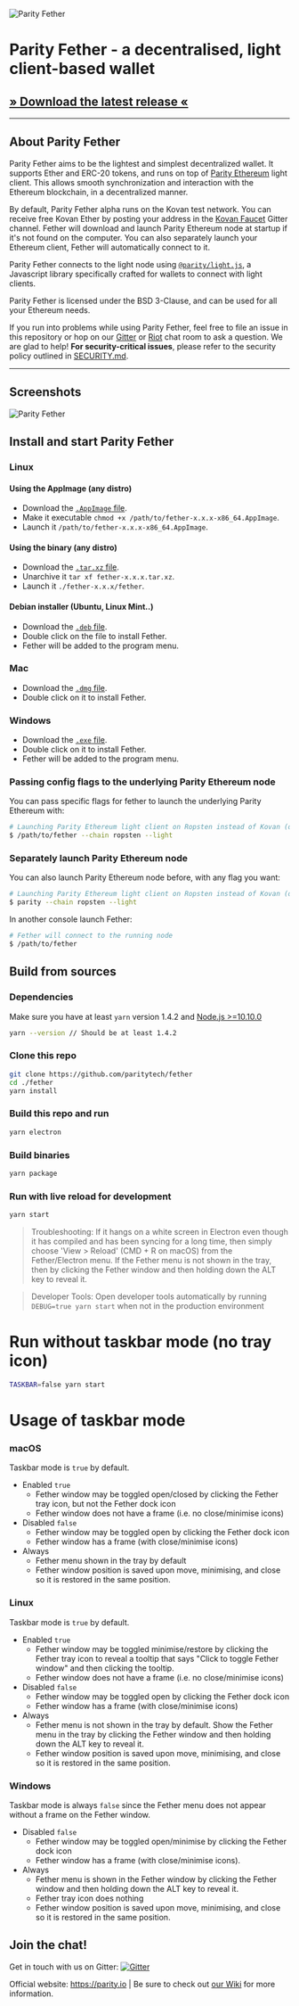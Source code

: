 ![Parity Fether](https://wiki.parity.io/images/logo-parity-fether.jpg)

# Parity Fether - a decentralised, light client-based wallet

## [» Download the latest release «](https://github.com/paritytech/fether/releases)


---

## About Parity Fether

Parity Fether aims to be the lightest and simplest decentralized wallet. It supports Ether and ERC-20 tokens, and runs on top of [Parity Ethereum](https://github.com/paritytech/parity-ethereum) light client. This allows smooth synchronization and interaction with the Ethereum blockchain, in a decentralized manner.

By default, Parity Fether alpha runs on the Kovan test network. You can receive free Kovan Ether by posting your address in the [Kovan Faucet](https://gitter.im/kovan-testnet/faucet) Gitter channel. Fether will download and launch Parity Ethereum node at startup if it's not found on the computer. You can also separately launch your Ethereum client, Fether will automatically connect to it.

Parity Fether connects to the light node using [`@parity/light.js`](https://github.com/paritytech/js-libs/tree/master/packages/light.js), a Javascript library specifically crafted for wallets to connect with light clients. 

Parity Fether is licensed under the BSD 3-Clause, and can be used for all your Ethereum needs.

If you run into problems while using Parity Fether, feel free to file an issue in this repository or hop on our [Gitter](https://gitter.im/paritytech/fether) or [Riot](https://riot.im/app/#/group/+parity:matrix.parity.io) chat room to ask a question. We are glad to help! **For security-critical issues**, please refer to the security policy outlined in [SECURITY.md](https://github.com/paritytech/parity/blob/master/SECURITY.md).

---

## Screenshots

![Parity Fether](https://wiki.parity.io/images/fether-screenshot-0.jpg)

## Install and start Parity Fether

### Linux
  #### Using the AppImage (any distro)
  - Download the [`.AppImage` file](https://github.com/paritytech/fether/releases).
  - Make it executable `chmod +x /path/to/fether-x.x.x-x86_64.AppImage`.
  - Launch it `/path/to/fether-x.x.x-x86_64.AppImage`.
  
  #### Using the binary (any distro)
  - Download the [`.tar.xz` file](https://github.com/paritytech/fether/releases).
  - Unarchive it `tar xf fether-x.x.x.tar.xz`.
  - Launch it `./fether-x.x.x/fether`.
  
  #### Debian installer (Ubuntu, Linux Mint..)
  - Download the [`.deb` file](https://github.com/paritytech/fether/releases).
  - Double click on the file to install Fether.
  - Fether will be added to the program menu.
  
### Mac
- Download the [`.dmg` file](https://github.com/paritytech/fether/releases).
- Double click on it to install Fether.

### Windows
- Download the [`.exe` file](https://github.com/paritytech/fether/releases).
- Double click on it to install Fether.
- Fether will be added to the program menu.

### Passing config flags to the underlying Parity Ethereum node

You can pass specific flags for fether to launch the underlying Parity Ethereum with:

```bash
# Launching Parity Ethereum light client on Ropsten instead of Kovan (default) and connect Fether to it
$ /path/to/fether --chain ropsten --light
```

### Separately launch Parity Ethereum node

You can also launch Parity Ethereum node before, with any flag you want:

```bash
# Launching Parity Ethereum light client on Ropsten instead of Kovan (default)
$ parity --chain ropsten --light
```

In another console launch Fether:

```bash
# Fether will connect to the running node
$ /path/to/fether
```

## Build from sources

### Dependencies

Make sure you have at least `yarn` version 1.4.2 and [Node.js >=10.10.0](https://nodejs.org/en/)

```bash
yarn --version // Should be at least 1.4.2
```

### Clone this repo

```bash
git clone https://github.com/paritytech/fether
cd ./fether
yarn install
```

### Build this repo and run

```bash
yarn electron
```

### Build binaries

```bash
yarn package
```

### Run with live reload for development

```bash
yarn start
```

> Troubleshooting: If it hangs on a white screen in Electron even though it has compiled and has been syncing for a long time, then simply choose 'View > Reload' (CMD + R on macOS) from the Fether/Electron menu. If the Fether menu is not shown in the tray, then by clicking the Fether window and then holding down the ALT key to reveal it.

> Developer Tools: Open developer tools automatically by running `DEBUG=true yarn start` when not in the production environment

# Run without taskbar mode (no tray icon)

```bash
TASKBAR=false yarn start
```

# Usage of taskbar mode

### macOS

Taskbar mode is `true` by default.

* Enabled `true`
  * Fether window may be toggled open/closed by clicking the Fether tray icon, but not the Fether dock icon
  * Fether window does not have a frame (i.e. no close/minimise icons)
* Disabled `false`
  * Fether window may be toggled open by clicking the Fether dock icon
  * Fether window has a frame (with close/minimise icons)
* Always
  * Fether menu shown in the tray by default
  * Fether window position is saved upon move, minimising, and close so it is restored in the same position.

### Linux

Taskbar mode is `true` by default.

* Enabled `true`
  * Fether window may be toggled minimise/restore by clicking the Fether tray icon to reveal a tooltip
  that says "Click to toggle Fether window" and then clicking the tooltip.
  * Fether window does not have a frame (i.e. no close/minimise icons)
* Disabled `false`
  * Fether window may be toggled open by clicking the Fether dock icon
  * Fether window has a frame (with close/minimise icons)
* Always
  * Fether menu is not shown in the tray by default. Show the Fether menu in the tray by clicking
  the Fether window and then holding down the ALT key to reveal it.
  * Fether window position is saved upon move, minimising, and close so it is restored in the same position.

### Windows

Taskbar mode is always `false` since the Fether menu does not appear without a frame on the Fether window.

* Disabled `false`
  * Fether window may be toggled open/minimise by clicking the Fether dock icon
  * Fether window has a frame (with close/minimise icons).
* Always
  * Fether menu is shown in the Fether window by clicking the Fether window and then holding down the ALT key to reveal it.
  * Fether tray icon does nothing
  * Fether window position is saved upon move, minimising, and close so it is restored in the same position.

## Join the chat!

Get in touch with us on Gitter:
[![Gitter](https://img.shields.io/badge/Gitter-Fether-brightgreen.svg)](https://gitter.im/paritytech/fether)

Official website: https://parity.io | Be sure to check out [our Wiki](https://wiki.parity.io) for more information.
